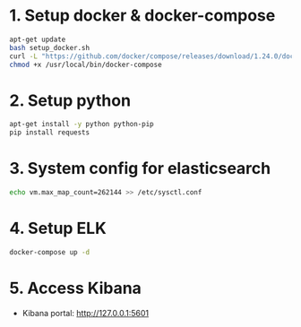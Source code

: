 # 1. Setup docker & docker-compose
```sh
apt-get update
bash setup_docker.sh
curl -L "https://github.com/docker/compose/releases/download/1.24.0/docker-compose-$(uname -s)-$(uname -m)" -o /usr/local/bin/docker-compose
chmod +x /usr/local/bin/docker-compose
```

# 2. Setup python 
```sh
apt-get install -y python python-pip
pip install requests
```

# 3. System config for elasticsearch
```sh
echo vm.max_map_count=262144 >> /etc/sysctl.conf
```

# 4. Setup ELK 
```sh
docker-compose up -d
```

# 5. Access Kibana
- Kibana portal: http://127.0.0.1:5601
